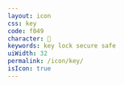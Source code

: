 ```yaml
---
layout: icon
css: key
code: f049
character: 
keywords: key lock secure safe
uiWidth: 32
permalink: /icon/key/
isIcon: true
---
```

